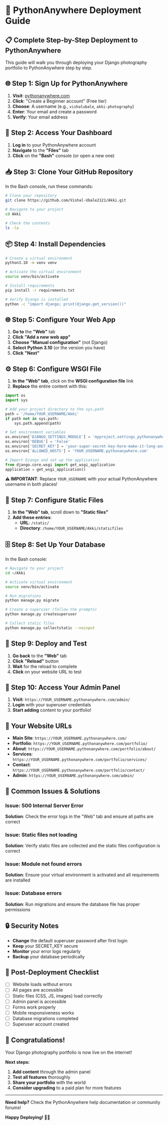 # 🚀 PythonAnywhere Deployment Guide

## 📋 **Complete Step-by-Step Deployment to PythonAnywhere**

This guide will walk you through deploying your Django photography portfolio to PythonAnywhere step by step.

## 🌐 **Step 1: Sign Up for PythonAnywhere**

1. **Visit**: [pythonanywhere.com](https://pythonanywhere.com)
2. **Click**: "Create a Beginner account" (Free tier)
3. **Choose**: A username (e.g., `vishalubale`, `akki-photography`)
4. **Enter**: Your email and create a password
5. **Verify**: Your email address

## 🔧 **Step 2: Access Your Dashboard**

1. **Log in** to your PythonAnywhere account
2. **Navigate** to the **"Files"** tab
3. **Click** on the **"Bash"** console (or open a new one)

## 📥 **Step 3: Clone Your GitHub Repository**

In the Bash console, run these commands:

```bash
# Clone your repository
git clone https://github.com/Vishal-Ubale2121/Akki.git

# Navigate to your project
cd Akki

# Check the contents
ls -la
```

## 📦 **Step 4: Install Dependencies**

```bash
# Create a virtual environment
python3.10 -m venv venv

# Activate the virtual environment
source venv/bin/activate

# Install requirements
pip install -r requirements.txt

# Verify Django is installed
python -c "import django; print(django.get_version())"
```

## 🌐 **Step 5: Configure Your Web App**

1. **Go to** the **"Web"** tab
2. **Click** **"Add a new web app"**
3. **Choose** **"Manual configuration"** (not Django)
4. **Select** **Python 3.10** (or the version you have)
5. **Click** **"Next"**

## ⚙️ **Step 6: Configure WSGI File**

1. **In the "Web" tab**, click on the **WSGI configuration file** link
2. **Replace** the entire content with this:

```python
import os
import sys

# Add your project directory to the sys.path
path = '/home/YOUR_USERNAME/Akki'
if path not in sys.path:
    sys.path.append(path)

# Set environment variables
os.environ['DJANGO_SETTINGS_MODULE'] = 'myproject.settings_pythonanywhere'
os.environ['DEBUG'] = 'False'
os.environ['SECRET_KEY'] = 'your-super-secret-key-here-make-it-long-and-random'
os.environ['ALLOWED_HOSTS'] = 'YOUR_USERNAME.pythonanywhere.com'

# Import Django and set up the application
from django.core.wsgi import get_wsgi_application
application = get_wsgi_application()
```

**⚠️ IMPORTANT**: Replace `YOUR_USERNAME` with your actual PythonAnywhere username in both places!

## 📁 **Step 7: Configure Static Files**

1. **In the "Web" tab**, scroll down to **"Static files"**
2. **Add these entries**:
   - **URL**: `/static/`
   - **Directory**: `/home/YOUR_USERNAME/Akki/staticfiles`

## 🗄️ **Step 8: Set Up Your Database**

In the Bash console:

```bash
# Navigate to your project
cd ~/Akki

# Activate virtual environment
source venv/bin/activate

# Run migrations
python manage.py migrate

# Create a superuser (follow the prompts)
python manage.py createsuperuser

# Collect static files
python manage.py collectstatic --noinput
```

## 🚀 **Step 9: Deploy and Test**

1. **Go back** to the **"Web"** tab
2. **Click** **"Reload"** button
3. **Wait** for the reload to complete
4. **Click** on your website URL to test

## 🔑 **Step 10: Access Your Admin Panel**

1. **Visit**: `https://YOUR_USERNAME.pythonanywhere.com/admin/`
2. **Login** with your superuser credentials
3. **Start adding** content to your portfolio!

## 🎯 **Your Website URLs**

- **Main Site**: `https://YOUR_USERNAME.pythonanywhere.com/`
- **Portfolio**: `https://YOUR_USERNAME.pythonanywhere.com/portfolio/`
- **About**: `https://YOUR_USERNAME.pythonanywhere.com/portfolio/about/`
- **Services**: `https://YOUR_USERNAME.pythonanywhere.com/portfolio/services/`
- **Contact**: `https://YOUR_USERNAME.pythonanywhere.com/portfolio/contact/`
- **Admin**: `https://YOUR_USERNAME.pythonanywhere.com/admin/`

## 🚨 **Common Issues & Solutions**

### **Issue: 500 Internal Server Error**
**Solution**: Check the error logs in the "Web" tab and ensure all paths are correct

### **Issue: Static files not loading**
**Solution**: Verify static files are collected and the static files configuration is correct

### **Issue: Module not found errors**
**Solution**: Ensure your virtual environment is activated and all requirements are installed

### **Issue: Database errors**
**Solution**: Run migrations and ensure the database file has proper permissions

## 🔒 **Security Notes**

- **Change** the default superuser password after first login
- **Keep** your SECRET_KEY secure
- **Monitor** your error logs regularly
- **Backup** your database periodically

## 📱 **Post-Deployment Checklist**

- [ ] Website loads without errors
- [ ] All pages are accessible
- [ ] Static files (CSS, JS, images) load correctly
- [ ] Admin panel is accessible
- [ ] Forms work properly
- [ ] Mobile responsiveness works
- [ ] Database migrations completed
- [ ] Superuser account created

## 🎉 **Congratulations!**

Your Django photography portfolio is now live on the internet! 

**Next steps:**
1. **Add content** through the admin panel
2. **Test all features** thoroughly
3. **Share your portfolio** with the world
4. **Consider upgrading** to a paid plan for more features

---

**Need help?** Check the PythonAnywhere help documentation or community forums!

**Happy Deploying! 🚀✨**
